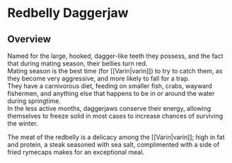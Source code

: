 # Redbelly Daggerjaw

## Overview

Named for the large, hooked, dagger-like teeth they possess, and the fact that during mating season, their bellies turn red.  
Mating season is the best time (for [[Varin|varin]]) to try to catch them, as they become very aggressive, and more likely to fall for a trap.  
They have a carnivorous diet, feeding on smaller fish, crabs, wayward fishermen, and anything else that happens to be in or around the water during springtime.  
In the less active months, daggerjaws conserve their energy, allowing themselves to freeze solid in most cases to increase chances of surviving the winter.  
  
The meat of the redbelly is a delicacy among the [[Varin|varin]]; high in fat and protein, a steak seasoned with sea salt, complimented with a side of fried rymecaps makes for an exceptional meal.